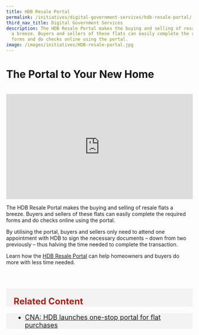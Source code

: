 ```yaml
---
title: HDB Resale Portal
permalink: /initiatives/digital-government-services/hdb-resale-portal/
third_nav_title: Digital Government Services
description: The HDB Resale Portal makes the buying and selling of resale flats
  a breeze. Buyers and sellers of these flats can easily complete the required
  forms and do checks online using the portal.
image: /images/initiatives/HDB-resale-portal.jpg
---
```


# The Portal to Your New Home
<br>

<div style="max-width: 1280px">
    <div
        style="
            height: 0;
            overflow: hidden;
            position: relative;
            padding-bottom: 56.25%;
        "
    >
        <iframe
            src="https://www.youtube.com/embed/Qcx9p8DS4PI" 
            height="720"
            width="1280"
            frameborder="0"
            title="YouTube video player"
            allow="accelerometer; autoplay; clipboard-write; encrypted-media; gyroscope; picture-in-picture"
            style="
                top: 0;
                left: 0;
                right: 0;
                bottom: 0;
                height: 100%;
                border: none;
                max-width: 100%;
                position: absolute;
            "
        ></iframe>
    </div>
</div>

The HDB Resale Portal makes the buying and selling of resale flats a breeze. Buyers and sellers of these flats can easily complete the required forms and do checks online using the portal.

By utilising the portal, buyers and sellers only need to attend one appointment with HDB to sign the necessary documents – down from two previously – thus halving the time needed to complete the transaction. 

Learn how the [HDB Resale Portal](https://services2.hdb.gov.sg/webapp/BB31AWDashboardWeb/BB31PLogin.jsp) can help homeowners and buyers do more with less time needed.

<br><br>

<div class="row" style="font-size:24px; font-weight: 700; color: #a6221c; background-color: #f3f3f3; padding: 20px 0px 0px 20px;"> Related Content</div>

<div class="row" style="font-size:18px ;background-color: #f3f3f3; padding: 0px 25px 0px 20px;">
	<ul>
		<li><a href="https://www.channelnewsasia.com/singapore/hdb-flat-portal-buy-sell-bto-property-public-housing-home-404661">CNA: HDB launches one-stop portal for flat purchases</a></li>
	</ul>
</div>